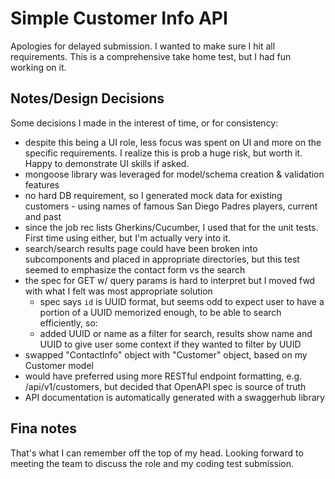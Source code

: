 # Simple Customer Info API

Apologies for delayed submission. I wanted to make sure I hit all requirements. This is a comprehensive take home test, but I had fun working on it.

## Notes/Design Decisions

Some decisions I made in the interest of time, or for consistency:

-   despite this being a UI role, less focus was spent on UI and more on the specific requirements. I realize this is prob a huge risk, but worth it. Happy to demonstrate UI skills if asked.
-   mongoose library was leveraged for model/schema creation & validation features
-   no hard DB requirement, so I generated mock data for existing customers - using names of famous San Diego Padres players, current and past
-   since the job rec lists Gherkins/Cucumber, I used that for the unit tests. First time using either, but I'm actually very into it.
-   search/search results page could have been broken into subcomponents and placed in appropriate directories, but this test seemed to emphasize the contact form vs the search
-   the spec for GET w/ query params is hard to interpret but I moved fwd with what I felt was most appropriate solution
    -   spec says `id` is UUID format, but seems odd to expect user to have a portion of a UUID memorized enough, to be able to search efficiently, so:
    -   added UUID or name as a filter for search, results show name and UUID to give user some context if they wanted to filter by UUID
-   swapped "ContactInfo" object with "Customer" object, based on my Customer model
-   would have preferred using more RESTful endpoint formatting, e.g. /api/v1/customers, but decided that OpenAPI spec is source of truth
-   API documentation is automatically generated with a swaggerhub library

## Fina notes

That's what I can remember off the top of my head. Looking forward to meeting the team to discuss the role and my coding test submission.
